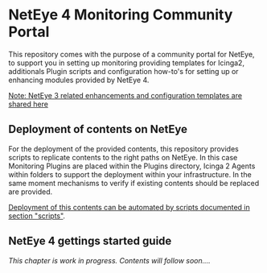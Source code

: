 # NetEye 4 Monitoring Community Portal

This repository comes with the purpose of a community portal for NetEye, to support you in setting up monitoring providing templates for Icinga2, additionals Plugin scripts and configuration how-to's for setting up or enhancing modules provided by NetEye 4.

[Note: NetEye 3 related enhancements and configuration templates are shared here](https://github.com/zampat/neteye3)

## Deployment of contents on NetEye

For the deployment of the provided contents, this repository provides scripts to replicate contents to the right paths on NetEye. In this case Monitoring Plugins are placed within the Plugins directory, Icinga 2 Agents within folders to support the deployment within your infrastructure. In the same moment mechanisms to verify if existing contents should be replaced are provided.

[Deployment of this contents can be automated by scripts documented in section "scripts"](scripts/).

## NetEye 4 gettings started guide

*This chapter is work in progress. Contents will follow soon....*
